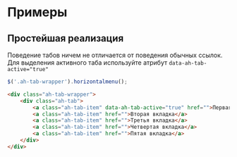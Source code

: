 # Примеры

## Простейшая реализация

Поведение табов ничем не отличается от поведения обычных ссылок.
Для выделения активного таба используйте атрибут `data-ah-tab-active="true"`

```js
$('.ah-tab-wrapper').horizontalmenu();
```

```html
<div class="ah-tab-wrapper">
    <div class="ah-tab">
        <a class="ah-tab-item" data-ah-tab-active="true" href="">Первая вкладка</a>
        <a class="ah-tab-item" href="">Вторая вкладка</a>
        <a class="ah-tab-item" href="">Третья вкладка</a>
        <a class="ah-tab-item" href="">Четвертая вкладка</a>
        <a class="ah-tab-item" href="">Пятая вкладка</a>
    </div>
</div>
```